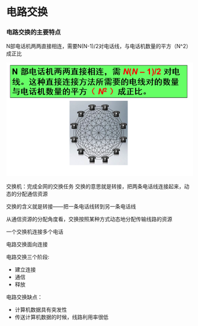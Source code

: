 # 电路交换

### 电路交换的主要特点

N部电话机两两直接相连，需要N(N-1)/2对电话线，与电话机数量的平方（N^2）成正比

![Copy%20of%20%E7%94%B5%E8%B7%AF%E4%BA%A4%E6%8D%A2%2082d12b670c0d414eb334ca74ea859a57/Untitled.png](Copy%20of%20%E7%94%B5%E8%B7%AF%E4%BA%A4%E6%8D%A2%2082d12b670c0d414eb334ca74ea859a57/Untitled.png)

交换机：完成全网的交换任务 交换的意思就是转接，把两条电话线连接起来，动态的分配通信资源

交换的含义就是转接——把一条电话线转到另一条电话线

从通信资源的分配角度看，交换按照某种方式动态地分配传输线路的资源

一个交换机连接多个电话

电路交换面向连接

电路交换三个阶段:

- 建立连接
- 通信
- 释放

电路交换缺点：

- 计算机数据具有突发性
- 传送计算机数据的时候，线路利用率很低